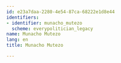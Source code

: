 ```yaml
---
id: e23a7daa-2280-4e54-87ca-68222e1d8e44
identifiers:
- identifier: munacho_mutezo
  scheme: everypolitician_legacy
name: Munacho Mutezo
lang: en
title: Munacho Mutezo

---
```

